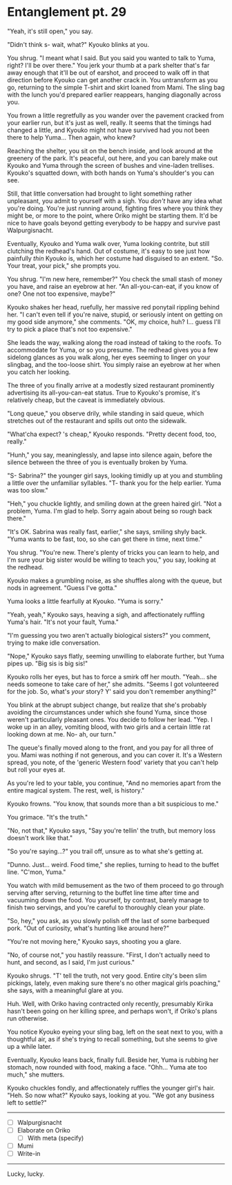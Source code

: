 # Entanglement pt. 29

"Yeah, it's still open," you say.

"Didn't think s- wait, what?" Kyouko blinks at you.

You shrug. "I meant what I said. But you said you wanted to talk to Yuma, right? I'll be over there." You jerk your thumb at a park shelter that's far away enough that it'll be out of earshot, and proceed to walk off in that direction before Kyouko can get another crack in. You untransform as you go, returning to the simple T-shirt and skirt loaned from Mami. The sling bag with the lunch you'd prepared earlier reappears, hanging diagonally across you.

You frown a little regretfully as you wander over the pavement cracked from your earlier run, but it's just as well, really. It seems that the timings had changed a little, and Kyouko might not have survived had you not been there to help Yuma... Then again, who knew?

Reaching the shelter, you sit on the bench inside, and look around at the greenery of the park. It's peaceful, out here, and you can barely make out Kyouko and Yuma through the screen of bushes and vine-laden trellises. Kyouko's squatted down, with both hands on Yuma's shoulder's you can see.

Still, that little conversation had brought to light something rather unpleasant, you admit to yourself with a sigh. You *don't* have any idea what you're doing. You're just running around, fighting fires where you think they might be, or more to the point, where Oriko might be starting them. It'd be nice to have goals beyond getting everybody to be happy and survive past Walpurgisnacht.

Eventually, Kyouko and Yuma walk over, Yuma looking contrite, but still clutching the redhead's hand. Out of costume, it's easy to see just how painfully *thin* Kyouko is, which her costume had disguised to an extent. "So. Your treat, your pick," she prompts you.

You shrug. "I'm new here, remember?" You check the small stash of money you have, and raise an eyebrow at her. "An all-you-can-eat, if you know of one? One not too expensive, maybe?"

Kyouko shakes her head, ruefully, her massive red ponytail rippling behind her. "I can't even tell if you're naive, stupid, or seriously intent on getting on my good side anymore," she comments. "OK, my choice, huh? I... guess I'll try to pick a place that's not too expensive."

She leads the way, walking along the road instead of taking to the roofs. To accommodate for Yuma, or so you presume. The redhead gives you a few sidelong glances as you walk along, her eyes seeming to linger on your slingbag, and the too-loose shirt. You simply raise an eyebrow at her when you catch her looking.

The three of you finally arrive at a modestly sized restaurant prominently advertising its all-you-can-eat status. True to Kyouko's promise, it's relatively cheap, but the caveat is immediately obvious.

"Long queue," you observe drily, while standing in said queue, which stretches out of the restaurant and spills out onto the sidewalk.

"What'cha expect? 's cheap," Kyouko responds. "Pretty decent food, too, really."

"Hunh," you say, meaninglessly, and lapse into silence again, before the silence between the three of you is eventually broken by Yuma.

"S- Sabrina?" the younger girl says, looking timidly up at you and stumbling a little over the unfamiliar syllables. "T- thank you for the help earlier. Yuma was too slow."

"Heh," you chuckle lightly, and smiling down at the green haired girl. "Not a problem, Yuma. I'm glad to help. Sorry again about being so rough back there."

"It's OK. Sabrina was really fast, earlier," she says, smiling shyly back. "Yuma wants to be fast, too, so she can get there in time, next time."

You shrug. "You're new. There's plenty of tricks you can learn to help, and I'm sure your big sister would be willing to teach you," you say, looking at the redhead.

Kyouko makes a grumbling noise, as she shuffles along with the queue, but nods in agreement. "Guess I've gotta."

Yuma looks a little fearfully at Kyouko. "Yuma is sorry."

"Yeah, yeah," Kyouko says, heaving a sigh, and affectionately ruffling Yuma's hair. "It's not your fault, Yuma."

"I'm guessing you two aren't actually biological sisters?" you comment, trying to make idle conversation.

"Nope," Kyouko says flatly, seeming unwilling to elaborate further, but Yuma pipes up. "Big sis is big sis!"

Kyouko rolls her eyes, but has to force a smirk off her mouth. "Yeah... she needs someone to take care of her," she admits. "Seems I got volunteered for the job. So, what's *your* story? Y' said you don't remember anything?"

You blink at the abrupt subject change, but realize that she's probably avoiding the circumstances under which she found Yuma, since those weren't particularly pleasant ones. You decide to follow her lead. "Yep. I woke up in an alley, vomiting blood, with two girls and a certain little rat looking down at me. No- ah, our turn."

The queue's finally moved along to the front, and you pay for all three of you. Mami was nothing if not generous, and you can cover it. It's a Western spread, you note, of the 'generic Western food' variety that you can't help but roll your eyes at.

As you're led to your table, you continue, "And no memories apart from the entire magical system. The rest, well, is history."

Kyouko frowns. "You know, that sounds more than a bit suspicious to me."

You grimace. "It's the truth."

"No, not that," Kyouko says, "Say you're tellin' the truth, but memory loss doesn't work like that."

"So you're saying...?" you trail off, unsure as to what she's getting at.

"Dunno. Just... weird. Food time," she replies, turning to head to the buffet line. "C'mon, Yuma."

You watch with mild bemusement as the two of them proceed to go through serving after serving, returning to the buffet line time after time and vacuuming down the food. You yourself, by contrast, barely manage to finish two servings, and you're careful to thoroughly clean your plate.

"So, hey," you ask, as you slowly polish off the last of some barbequed pork. "Out of curiosity, what's hunting like around here?"

"You're not moving here," Kyouko says, shooting you a glare.

"No, of course not," you hastily reassure. "First, I don't actually need to hunt, and second, as I said, I'm just curious."

Kyouko shrugs. "T' tell the truth, not very good. Entire city's been slim pickings, lately, even making sure there's no other magical girls poaching," she says, with a meaningful glare at you.

Huh. Well, with Oriko having contracted only recently, presumably Kirika hasn't been going on her killing spree, and perhaps won't, if Oriko's plans run otherwise.

You notice Kyouko eyeing your sling bag, left on the seat next to you, with a thoughtful air, as if she's trying to recall something, but she seems to give up a while later.

Eventually, Kyouko leans back, finally full. Beside her, Yuma is rubbing her stomach, now rounded with food, making a face. "Ohh... Yuma ate too much," she mutters.

Kyouko chuckles fondly, and affectionately ruffles the younger girl's hair. "Heh. So now what?" Kyouko says, looking at you. "We got any business left to settle?"

---

- [ ] Walpurgisnacht
- [ ] Elaborate on Oriko
  - [ ] With meta (specify)
- [ ] Mumi
- [ ] Write-in

---

Lucky, lucky.
